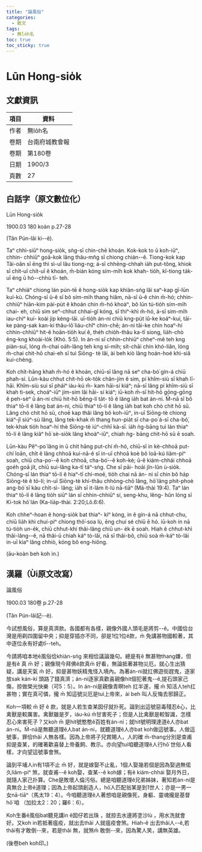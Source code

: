 ```yaml
---
title: "論風俗"
categories:
  - 散文
tags:
  - 無lo̍h名
toc: true
toc_sticky: true
---
```


# Lūn Hong-sio̍k

## 文獻資訊

| 項目 | 資料 |
|---|---|
| 作者 | 無lo̍h名 |
| 卷期 | 台南府城教會報 |
| 卷期 | 第180卷 |
| 日期 | 1900/3 |
| 頁數 | 27 |

## 白話字（原文數位化）

Lūn Hong-sio̍k

1900.03 180 koàn p.27-28

(Tân Pún-lâi kì--ê).

Taⁿ chhì-siūⁿ hong-sio̍k, sǹg-sī chin-chē khoán. Kok-kok to ū koh-iūⁿ, chhin- chhiūⁿ goā-kok lâng thâu-mn̂g sī chiong chián--ê. Tiong-kok kap Tâi-oân sī ēng thì sì-uî lâu tiong-ng; á-sī chhēng-chhah ia̍h put-tông, khiok sī chi̍t-uī chi̍t-uī ê khoán, m̄-bián kóng sím-mi̍h kok khah- tio̍h, kî-tiong ta̍k-uī éng ū hó--chhù tī- teh.

Taⁿ chhiáⁿ chiong lán pún-tē ê hong-sio̍k kap khiàn-sńg lâi saⁿ-kap gī-lūn kuí-kù. Chóng-sī ū-ê sī bô sím-mi̍h thang hiâm, nā-sī ū-ê chin m̄-hó; chhin- chhiūⁿ hiān-kim pài-pu̍t ê khoán chin m̄-hó khoàⁿ, bô lūn tú-tio̍h sím-mi̍h chai- eh, chiū sim seⁿ-chhut chhai-gî kóng, sī thiⁿ-khì m̄-hó, á-sī sím-mi̍h iau-chiⁿ kuí- koài ji̍p kéng-lāi. uī-tio̍h án-ni chiū kng-pu̍t iû-ke koáⁿ-kuí, tāi-ke pàng-sak kan-kí thâu-lō͘ liáu-chîⁿ chin-chē; án-ni tāi-ke chin hoaⁿ-hí chhin-chhiūⁿ hit-ê hoān-tio̍h kuí ê, the̍h chio̍h-thâu ka-tī siong, lia̍h-chò êng-kng khoài-lo̍k (Khó. 5:5). In án-ni sī chhin-chhiūⁿ chheⁿ-mê teh kng piàn-suī, lóng m̄-chai oa̍h-lâng teh kng sí-mi̍h; si̍t-chāi chin khó-liân, lóng m̄-chai chit-hō chai-eh sī tuì Siōng- tè lâi, ài beh kiò lâng hoán-hoé khì-siâ kui-chèng.

Koh chi̍t-hāng khah m̄-hó ê khoán, chiū-sī lâng nā seⁿ cha-bó͘ gín-á chiū phah-sí. Lūn-kàu chhut chit-hō ok-to̍k chân-jím ê sim, pí khîm-siù sī khah lī-hāi. Khîm-siù sui sī pháiⁿ iáu-kú m̄- kam hāi-sí kiáⁿ; nā-sī lâng pí khîm-siù sī khah tì-sek, choáⁿ-iūⁿ jím-sim lâi hāi- sí kiáⁿ; iū-koh m̄-sī hit-hō gōng-gōng ê peh-sèⁿ ū án-ni chiū hit-hō bêng-lí ta̍t- tō ê lâng ia̍h bat án-ni. M̄-nā sī bô thiaⁿ tō-lí ê lâng bat án-ni, chiū thiaⁿ tō-lí ê lâng ia̍h bat koh chò chit hō sū. Lâng chò chit hō sū, choē kap thâi lâng bô koh-iūⁿ, in-uī Siōng-tè chiong kiáⁿ-jî siúⁿ-sù lâng, lâng tek-khak m̄ thang hun-pia̍t sī cha-po͘ á-sī cha-bó͘, tek-khak tio̍h hoaⁿ-hí thè Siōng-tè iúⁿ-chhī kà-sī. ia̍h ǹg-bāng tuì lán thiaⁿ tō-lí ê lâng kiâⁿ hō͘ sè-sio̍k lâng khoàⁿ-iūⁿ, chiah ǹg- bāng chit-hō sū ē soah.

Lūn-kàu Pêⁿ-po͘ lâng in ū chi̍t hāng put-chí m̄-hó, chiū-sī in kè-chhoā put- chí loān, chi̍t ê lâng chhoā kuí-nā-ê sī in-uī chhoā koè bô loā-kú liâm-piⁿ soah, chiū cha-po͘--ê koh chhoā, cha-bó͘--ê koh-kè; ū-ê kiám-chhái chhoā goe̍h goā ji̍t, chiū sui-lâng ka-tī táⁿ-sǹg. Che sī pāi- hoāi jîn-lûn ù-sio̍k. Chóng-sī lán thiaⁿ tō-lí ê hiaⁿ-tī chí-moē, tio̍h chai nā án- ni sī chin bô ha̍p Siōng-tè ê tō-lí; in-uī Siōng-tè khí-thâu chhòng-chō lâng, hō͘ lâng phit-phoè ang-bó͘ sī kàu chi̍t-sì- lâng; ia̍h sī it-lâm it-lú nā-tiāⁿ (Má-thài 19:4). Taⁿ lán thiaⁿ tō-lí ê lâng tio̍h siūⁿ lán sī chhin-chhiūⁿ sí, seng-khu, lêng- hûn lóng sī Ki-tok hō͘ lán (Ka-lia̍p-thài. 2:20;Lô.6:6).

Koh chheⁿ-hoan ê hong-sio̍k bat thiaⁿ- kìⁿ kóng, in ê gín-á nā chhut-chu, chiū lia̍h khì chuí-piⁿ chiong thô͘-soa lù, ēng chuí sé chiū ē hó. iū-koh in nā tú-tio̍h un-e̍k, chiū chhut-khì thâi-lâng chiū un- e̍k ē soah. Hiah ê chhut-khì thâi-lâng--ê, nā thâi-ū chiah káⁿ tò-lâi, nā sī thâi-bô, chiū soà m̄-káⁿ tò-lâi in-uī kiaⁿ lâng chhiò, kóng bô eng-hiông.

(āu-koàn beh koh ìn.)

## 漢羅（Ùi原文改寫）

論風俗

1900.03 180卷 p.27-28

(Tân Pún-lâi記--ê).

今試想風俗，算是真濟款。各國都有各樣，親像外國人頭毛是將剪--ê。中國佮台灣是用剃四圍留中央；抑是穿插亦不同，卻是1位1位ê款，m̄ 免講甚物國較著，其中逐位永有好處tī--teh。

今請將咱本地ê風俗佮khiàn-sńg 來相佮議論幾句。總是有ê 無甚物thang嫌，但是有ê 真 m̄ 好；親像現今拜佛ê款真m̄ 好看，無論抵著甚物災厄，就心生出猜疑，講是天氣 m̄ 好，抑是甚物妖精鬼怪入境內。為著án-ni就扛佛遊街趕鬼，逐家放sak kán-kí 頭路了錢真濟；án-ni逐家真歡喜親像hit個犯著鬼--ê,提石頭家己傷，掠做榮光快樂（可5：5）。In án-ni是親像青瞑teh 扛半遂，攏 m̄ 知活人teh扛甚物；實在真可憐，攏 m̄ 知這號災厄是tuì上帝來，ài beh 叫人反悔去邪歸正。

Koh一項較 m̄ 好 ê 款，就是人若生查某囡仔就扑死。論到出這號惡毒殘忍ê心，比禽獸是較厲害。禽獸雖是歹，iáu-kú m̄甘害死子；但是人比禽獸是較智識，怎樣忍心來害死子？又koh m̄ 是hit號憨憨ê百姓有án-ni；就hit號明理達道ê人亦bat án-ni。M̄-nā是無聽道理ê人bat án-ni，就聽道理ê人亦bat koh做這號事。人做這號事，罪佮thâi 人無各樣。因為上帝將子兒賞賜人，人的確 m̄-thang分別是查甫抑是查某，的確著歡喜替上帝養飼、教示。亦向望tuì咱聽道理ê人行hō͘ 世俗人看樣，才向望這號事會煞。

論到平埔人in有1項不止 m̄ 好，就是嫁娶不止亂，1個人娶幾若個是因為娶過無偌久liâm-piⁿ 煞，就查甫--ê koh娶，查某--ê koh嫁；有ê kiám-chhái 娶月外日，就隨人家己扑算。Che是敗壞人倫污俗。總是咱聽道理ê兄弟姊妹，著知若án-ni是真無合上帝ê道理；因為上帝起頭創造人，hō͘人匹配翁某是到1世人；亦是一男一女nā-tiāⁿ（馬太19：4）。今咱聽道理ê人著想咱是親像死，身軀、靈魂攏是基督hō͘ 咱 （加拉太2：20；羅6：6）。

Koh生番ê風俗bat聽見講in ê囡仔若出珠 ，就掠去水邊將塗沙lù ，用水洗就會好。又koh in若抵著瘟疫，就出去thâi 人就瘟疫會煞。Hiah-ê 出去thâi人--ê,若thâi有才敢倒--來，若是thâi 無，就煞m̄ 敢倒--來，因為驚人笑，講無英雄。

(後卷beh koh印。)
